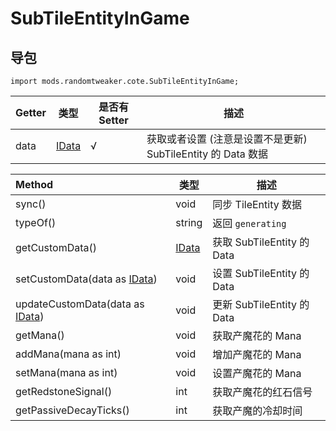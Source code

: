 # SubTileEntityInGame

## 导包

```zenscript
import mods.randomtweaker.cote.SubTileEntityInGame;
```

| Getter | 类型 | 是否有 Setter | 描述 |
| :----- | ---- | ------------ | ---- |
| data | [IData](https://docs.blamejared.com/1.12/en/Vanilla/Data/IData/) | √ | 获取或者设置 (注意是设置不是更新) SubTileEntity 的 Data 数据

| Method | 类型 | 描述 |
| :----- | ---- | --- |
| sync() | void | 同步 TileEntity 数据 |
| typeOf() | string | 返回 `generating` |
| getCustomData() | [IData](https://docs.blamejared.com/1.12/en/Vanilla/Data/IData/) | 获取 SubTileEntity 的 Data |
| setCustomData(data as [IData](https://docs.blamejared.com/1.12/en/Vanilla/Data/IData/)) | void | 设置 SubTileEntity 的 Data |
| updateCustomData(data as [IData](https://docs.blamejared.com/1.12/en/Vanilla/Data/IData/)) | void | 更新 SubTileEntity 的 Data |
| getMana() | void | 获取产魔花的 Mana |
| addMana(mana as int) | void | 增加产魔花的 Mana |
| setMana(mana as int) | void | 设置产魔花的 Mana |
| getRedstoneSignal() | int | 获取产魔花的红石信号 |
| getPassiveDecayTicks() | int | 获取产魔的冷却时间 |
